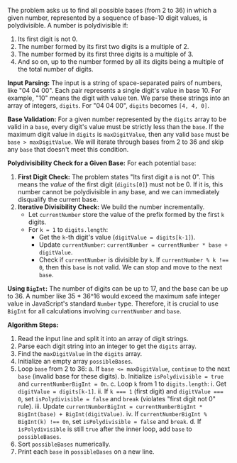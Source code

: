 The problem asks us to find all possible bases (from 2 to 36) in which a given number, represented by a sequence of base-10 digit values, is polydivisible. A number is polydivisible if:
1.  Its first digit is not 0.
2.  The number formed by its first two digits is a multiple of 2.
3.  The number formed by its first three digits is a multiple of 3.
4.  And so on, up to the number formed by all its digits being a multiple of the total number of digits.

**Input Parsing:**
The input is a string of space-separated pairs of numbers, like "04 04 00". Each pair represents a single digit's value in base 10. For example, "10" means the digit with value ten. We parse these strings into an array of integers, `digits`. For "04 04 00", `digits` becomes `[4, 4, 0]`.

**Base Validation:**
For a given number represented by the `digits` array to be valid in a `base`, every digit's value must be strictly less than the `base`. If the maximum digit value in `digits` is `maxDigitValue`, then any valid `base` must be `base > maxDigitValue`. We will iterate through bases from 2 to 36 and skip any `base` that doesn't meet this condition.

**Polydivisibility Check for a Given Base:**
For each potential `base`:
1.  **First Digit Check:** The problem states "Its first digit a is not 0". This means the *value* of the first digit (`digits[0]`) must not be 0. If it is, this number cannot be polydivisible in any base, and we can immediately disqualify the current base.
2.  **Iterative Divisibility Check:** We build the number incrementally.
    *   Let `currentNumber` store the value of the prefix formed by the first `k` digits.
    *   For `k = 1` to `digits.length`:
        *   Get the `k`-th digit's value (`digitValue = digits[k-1]`).
        *   Update `currentNumber`: `currentNumber = currentNumber * base + digitValue`.
        *   Check if `currentNumber` is divisible by `k`. If `currentNumber % k !== 0`, then this `base` is not valid. We can stop and move to the next `base`.

**Using `BigInt`:**
The number of digits can be up to 17, and the base can be up to 36. A number like 35 * 36^16 would exceed the maximum safe integer value in JavaScript's standard `Number` type. Therefore, it is crucial to use `BigInt` for all calculations involving `currentNumber` and `base`.

**Algorithm Steps:**
1.  Read the input line and split it into an array of digit strings.
2.  Parse each digit string into an integer to get the `digits` array.
3.  Find the `maxDigitValue` in the `digits` array.
4.  Initialize an empty array `possibleBases`.
5.  Loop `base` from 2 to 36:
    a.  If `base <= maxDigitValue`, `continue` to the next `base` (invalid base for these digits).
    b.  Initialize `isPolydivisible = true` and `currentNumberBigInt = 0n`.
    c.  Loop `k` from 1 to `digits.length`:
        i.   Get `digitValue = digits[k-1]`.
        ii.  If `k === 1` (first digit) and `digitValue === 0`, set `isPolydivisible = false` and `break` (violates "first digit not 0" rule).
        iii. Update `currentNumberBigInt = currentNumberBigInt * BigInt(base) + BigInt(digitValue)`.
        iv.  If `currentNumberBigInt % BigInt(k) !== 0n`, set `isPolydivisible = false` and `break`.
    d.  If `isPolydivisible` is still `true` after the inner loop, add `base` to `possibleBases`.
6.  Sort `possibleBases` numerically.
7.  Print each `base` in `possibleBases` on a new line.